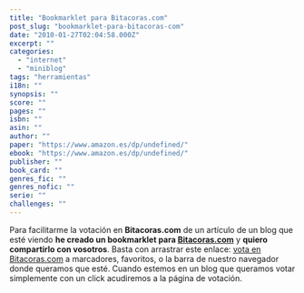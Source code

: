 ```yaml
---
title: "Bookmarklet para Bitacoras.com"
post_slug: "bookmarklet-para-bitacoras-com"
date: "2010-01-27T02:04:58.000Z"
excerpt: ""
categories: 
  - "internet"
  - "miniblog"
tags: "herramientas"
i18n: ""
synopsis: ""
score: ""
pages: ""
isbn: ""
asin: ""
author: ""
paper: "https://www.amazon.es/dp/undefined/"
ebook: "https://www.amazon.es/dp/undefined/"
publisher: ""
book_card: ""
genres_fic: ""
genres_nofic: ""
serie: ""
challenges: ""
---
```


Para facilitarme la votación en **Bitacoras.com** de un artículo de un blog que esté viendo **he creado un bookmarklet para [Bitacoras.com](http://bitacoras.com)** y **quiero compartirlo con vosotros**. Basta con arrastrar este enlace: [vota en Bitacoras.com](javascript:(function(){document.location.href='http://bitacoras.com/anotaciones/'+escape(document.location.href)})();) a marcadores, favoritos, o la barra de nuestro navegador donde queramos que esté. Cuando estemos en un blog que queramos votar simplemente con un click acudiremos a la página de votación.
